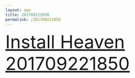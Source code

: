 ```yaml
---
layout: app
title: 201709221850
permalink: /201709221850
---
```

<div class="pure-g">
    <div class="pure-u-1-1" style="font-size: 4em">
        <a class="pure-button-primary" href="itms-services://?action=download-manifest&url=https%3A%2F%2Flitsungyisigono.github.io%2FTestScript%2Fmanifests%2F201709221850.plist"><i class="fa fa-download" aria-hidden="true"></i>Install Heaven 201709221850</a>
    </div>
</div>